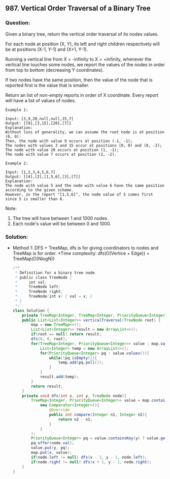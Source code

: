 ## 987. Vertical Order Traversal of a Binary Tree

### Question:
Given a binary tree, return the vertical order traversal of its nodes values.

For each node at position (X, Y), its left and right children respectively will be at positions (X-1, Y-1) and (X+1, Y-1).

Running a vertical line from X = -infinity to X = +infinity, whenever the vertical line touches some nodes, we report the values of the nodes in order from top to bottom (decreasing Y coordinates).

If two nodes have the same position, then the value of the node that is reported first is the value that is smaller.

Return an list of non-empty reports in order of X coordinate.  Every report will have a list of values of nodes.

```
Example 1:

Input: [3,9,20,null,null,15,7]
Output: [[9],[3,15],[20],[7]]
Explanation: 
Without loss of generality, we can assume the root node is at position (0, 0):
Then, the node with value 9 occurs at position (-1, -1);
The nodes with values 3 and 15 occur at positions (0, 0) and (0, -2);
The node with value 20 occurs at position (1, -1);
The node with value 7 occurs at position (2, -2).

Example 2:

Input: [1,2,3,4,5,6,7]
Output: [[4],[2],[1,5,6],[3],[7]]
Explanation: 
The node with value 5 and the node with value 6 have the same position according to the given scheme.
However, in the report "[1,5,6]", the node value of 5 comes first since 5 is smaller than 6.
```

Note:
1. The tree will have between 1 and 1000 nodes.
2. Each node's value will be between 0 and 1000.



### Solution:
* Method 1: DFS + TreeMap, dfs is for giving coordinators to nodes and TreeMap is for order.
    *Time complexity: dfs(O(Vertice + Edge)) + TreeMap(O(NlogN))
    ```Java
    /**
     * Definition for a binary tree node.
     * public class TreeNode {
     *     int val;
     *     TreeNode left;
     *     TreeNode right;
     *     TreeNode(int x) { val = x; }
     * }
     */
    class Solution {
        private TreeMap<Integer, TreeMap<Integer, PriorityQueue<Integer>>> map;
        public List<List<Integer>> verticalTraversal(TreeNode root) {
            map = new TreeMap<>();
            List<List<Integer>> result = new ArrayList<>();
            if(root == null) return result;
            dfs(0, 0, root);
            for(TreeMap<Integer, PriorityQueue<Integer>> value : map.values()){
                List<Integer> temp = new ArrayList<>();
                for(PriorityQueue<Integer> pq : value.values()){
                    while(!pq.isEmpty()){
                        temp.add(pq.poll());
                    }
                }
                result.add(temp);
            }
            return result;
        }
        private void dfs(int x, int y, TreeNode node){
            TreeMap<Integer, PriorityQueue<Integer>> value = map.containsKey(x) ? map.get(x): new TreeMap<Integer, PriorityQueue<Integer>>(
                new Comparator<Integer>(){
                    @Override
                    public int compare(Integer n1, Integer n2){
                        return n2 - n1;
                    }
                }
            );
            PriorityQueue<Integer> pq = value.containsKey(y) ? value.get(y): new PriorityQueue<Integer>();
            pq.offer(node.val);
            value.put(y, pq);
            map.put(x, value);
            if(node.left != null) dfs(x - 1, y - 1, node.left);
            if(node.right != null) dfs(x + 1, y - 1, node.right);
        }
    }
    ```